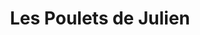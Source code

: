 ---
title: "Les Poulets de Julien"
url: /saint-leger-de-rotes/les-poulets-de-julien/
shop: commodité
---